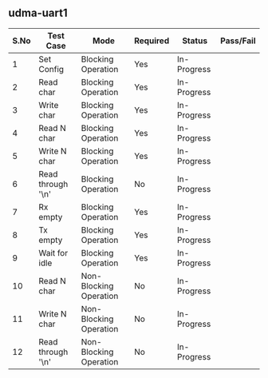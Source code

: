 ## udma-uart1

|S.No | Test Case | Mode | Required | Status | Pass/Fail|
| --- | ---       | ---  | ---      | ---    | --- |
|1 | Set Config | Blocking Operation | Yes | In-Progress | |
|2 | Read char | Blocking Operation | Yes | In-Progress | |
|3 | Write char | Blocking Operation | Yes | In-Progress | |
|4 | Read N char | Blocking Operation | Yes | In-Progress | |
|5 | Write N char | Blocking Operation | Yes | In-Progress | |
|6 | Read through '\n' | Blocking Operation | No | In-Progress | |
|7 | Rx empty | Blocking Operation | Yes | In-Progress | |
|8 | Tx empty | Blocking Operation | Yes | In-Progress | |
|9 | Wait for idle | Blocking Operation | Yes | In-Progress | |
|10 | Read N char | Non-Blocking Operation | No | In-Progress | |
|11 | Write N char | Non-Blocking Operation | No | In-Progress | |
|12 | Read through '\n' | Non-Blocking Operation | No | In-Progress | |